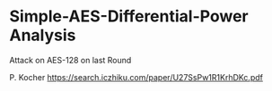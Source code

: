 # Simple-AES-Differential-Power Analysis

Attack on AES-128 on last Round


P. Kocher
https://search.iczhiku.com/paper/U27SsPw1R1KrhDKc.pdf

